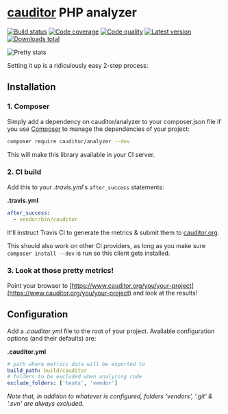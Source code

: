 # [cauditor](https://www.cauditor.org) PHP analyzer

[![Build status](https://api.travis-ci.org/cauditor/php-analyzer.svg?branch=master)](https://travis-ci.org/cauditor/php-analyzer)
[![Code coverage](http://img.shields.io/codecov/c/github/cauditor/php-analyzer.svg)](https://codecov.io/github/cauditor/php-analyzer)
[![Code quality](http://img.shields.io/scrutinizer/g/cauditor/php-analyzer.svg)](https://scrutinizer-ci.com/g/cauditor/php-analyzer)
[![Latest version](http://img.shields.io/packagist/v/cauditor/analyzer.svg)](https://packagist.org/packages/cauditor/analyzer)
[![Downloads total](http://img.shields.io/packagist/dt/cauditor/analyzer.svg)](https://packagist.org/packages/cauditor/analyzer)


![Pretty stats](https://www.cauditor.org/assets/img/banner.png)


Setting it up is a ridiculously easy 2-step process:


## Installation

### 1. Composer

Simply add a dependency on cauditor/analyzer to your composer.json file
if you use [Composer](https://getcomposer.org/) to manage the dependencies of
your project:

```sh
composer require cauditor/analyzer --dev
```

This will make this library available in your CI server.


### 2. CI build

Add this to your *.travis.yml*'s `after_success` statements:

**.travis.yml**
```yml
after_success:
  - vendor/bin/cauditor
```

It'll instruct Travis CI to generate the metrics & submit them to [cauditor.org](https://www.cauditor.org).

This should also work on other CI providers, as long as you make sure
`composer install --dev` is run so this client gets installed.


### 3. Look at those pretty metrics!

Point your browser to [https://www.cauditor.org/you/your-project](https://www.cauditor.org/you/your-project)
and look at the results!


## Configuration

Add a *.cauditor.yml* file to the root of your project. Available configuration
options (and their defaults) are:


**.cauditor.yml**
```yml
# path where metrics data will be exported to
build_path: build/cauditor
# folders to be excluded when analyzing code
exclude_folders: ['tests', 'vendor']
```

*Note that, in addition to whatever is configured, folders 'vendors', '.git' &
'.svn' are always excluded.*
